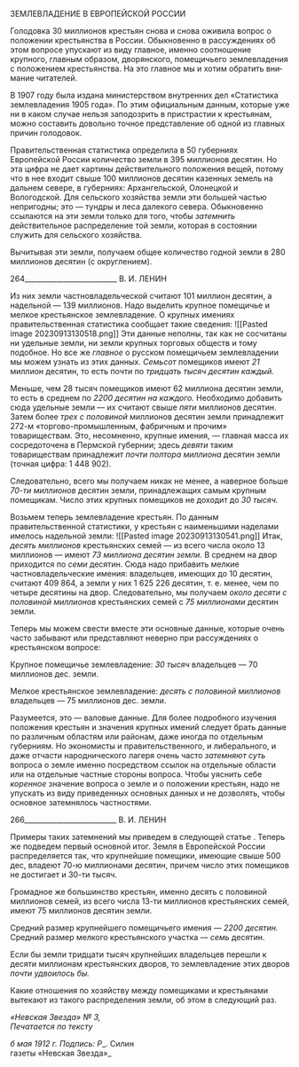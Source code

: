 ЗЕМЛЕВЛАДЕНИЕ В ЕВРОПЕЙСКОЙ РОССИИ

Голодовка 30 миллионов крестьян снова и снова оживила вопрос о положении кре­стьянства в России. Обыкновенно в рассуждениях об этом вопросе упускают из виду главное, именно соотношение крупного, главным образом, дворянского, помещичьего землевладения с положением крестьянства. На это главное мы и хотим обратить вни­мание читателей.

В 1907 году была издана министерством внутренних дел «Статистика землевладения 1905 года». По этим официальным данным, которые уже ни в каком случае нельзя за­подозрить в пристрастии к крестьянам, можно составить довольно точное представле­ние об одной из главных причин голодовок.

Правительственная статистика определила в 50 губерниях Европейской России ко­личество земли в 395 миллионов десятин. Но эта цифра не дает картины действитель­ного положения вещей, потому что в нее входит свыше 100 миллионов десятин казен­ных земель на дальнем севере, в губерниях: Архангельской, Олонецкой и Вологодской. Для сельского хозяйства земли эти большей частью непригодны; это — тундры и леса далекого севера. Обыкновенно ссылаются на эти земли только для того, чтобы _затем­нить_ действительное распределение той земли, которая в состоянии служить для сель­ского хозяйства.

Вычитывая эти земли, получаем общее количество годной земли в 280 миллионов десятин (с округлением).

  

264__________________________ В. И. ЛЕНИН

Из них земли частновладельческой считают 101 миллион десятин, а надельной — 139 миллионов. Надо выделить крупное помещичье и мелкое крестьянское землевладение. О крупных имениях правительственная статистика сообщает такие сведения:
![[Pasted image 20230913130518.png]]
Эти данные неполны, так как не сосчитаны ни удельные земли, ни земли крупных торговых обществ и тому подобное. Но все же _главное_ о русском помещичьем земле­владении мы можем узнать из этих данных. _Семьсот_ помещиков имеют _21_ миллион десятин, то есть почти по _тридцать тысяч десятин каждый._

Меньше, чем 28 тысяч помещиков имеют 62 миллиона десятин земли, то есть в среднем по _2200 десятин на каждого._ Необходимо добавить сюда удельные земли — их считают свыше _пяти_ миллионов десятин. Затем более _трех с половиной_ миллионов десятин земли принадлежит 272-м «торгово-промышленным, фабричным и прочим» товариществам. Это, несомненно, крупные имения, — главная масса их сосредоточена в Пермской губернии; здесь _девяти_ таким товариществам принадлежит _почти полтора_ _миллиона_ десятин земли (точная цифра: 1 448 902).

Следовательно, всего мы получаем никак не менее, а наверное больше _70-ти мил­лионов_ десятин земли, принадлежащих самым крупным помещикам. Число этих круп­ных помещиков не доходит до _30 тысяч._

Возьмем теперь землевладение крестьян. По данным правительственной статистики, у крестьян с наименьшими наделами имелось надельной земли:
![[Pasted image 20230913130541.png]]
Итак, _десять миллионов_ крестьянских семей — из всего числа около 13 миллионов — имеют _73 миллиона десятин земли._ В среднем на двор приходится по _семи_ десятин. Сюда надо прибавить мелкие частновладельческие имения: владельцев, имеющих до 10 десятин, считают 409 864, а земли у них 1 625 226 десятин, т. е. менее, чем по четыре десятины на двор. Следовательно, мы получаем _около десяти с половиной миллионов_ крестьянских семей с _75 миллионами_ десятин земли.

Теперь мы можем свести вместе эти основные данные, которые очень часто забыва­ют или представляют неверно при рассуждениях о крестьянском вопросе:

Крупное помещичье землевладение: _30 тысяч_ владельцев — 70 миллионов дес. зем­ли.

Мелкое крестьянское землевладение: _десять с половиной миллионов_ владельцев — 75 миллионов дес. земли.

Разумеется, это — валовые данные. Для более подробного изучения положения кре­стьян и значения крупных имений следует брать данные по различным областям или районам, даже иногда по отдельным губерниям. Но экономисты и правительственного, и либерального, и даже отчасти народнического лагеря очень часто _затемняют суть_ вопроса о земле именно посредством ссылок на отдельные области или на отдельные частные стороны вопроса. Чтобы уяснить себе _коренное_ значение вопроса о земле и о положении крестьян, надо не упускать из виду приведенных основных данных и не дозволять, чтобы основное затемнялось частностями.

  

266__________________________ В. И. ЛЕНИН

Примеры таких затемнений мы приведем в следующей статье . Теперь же подведем первый основной итог. Земля в Европейской России распределяется так, что крупней­шие помещики, имеющие свыше 500 дес, владеют 70-ю миллионами десятин, причем число этих помещиков не достигает и 30-ти тысяч.

Громадное же большинство крестьян, именно десять с половиной миллионов семей, из всего числа 13-ти миллионов крестьянских семей, имеют 75 миллионов десятин зем­ли.

Средний размер крупнейшего помещичьего имения — _2200 десятин._ Средний раз­мер мелкого крестьянского участка — _семь_ десятин.

Если бы земли тридцати тысяч крупнейших владельцев перешли к десяти миллио­нам крестьянских дворов, то землевладение этих дворов _почти удвоилось бы._

Какие отношения по хозяйству между помещиками и крестьянами вытекают из тако­го распределения земли, об этом в следующий раз.

_«Невская Звезда» № 3,                                                                     Печатается по тексту_

_б мая 1912 г. Подпись:_ _Ρ__. Силин                                                               газеты «Невская Звезда»_